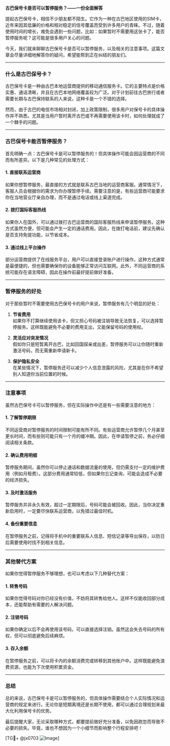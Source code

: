 **古巴保号卡是否可以暂停服务？——一份全面解答**

提起古巴保号卡，相信不少朋友都不陌生。它作为一种在古巴地区使用的SIM卡，近年来因其低廉的价格和相对稳定的信号覆盖而受到许多用户的青睐。不过，随着使用时间的增长，难免会遇到一些问题，比如：如果暂时不需要用这张卡了，能否暂停服务呢？这可能是很多用户关心的问题。

今天，我们就来聊聊古巴保号卡是否可以暂停服务，以及相关的注意事项。这篇文章会尽量详细地解答你的疑问，希望能帮到正在纠结的朋友们。

---

### 什么是古巴保号卡？

古巴保号卡是一种由古巴本地运营商提供的移动通信服务卡。它的主要特点是价格实惠、通话清晰，并且在古巴本地网络覆盖较为广泛。对于计划前往古巴旅行或者需要长期与古巴保持联系的人来说，这种卡是一个不错的选择。

然而，由于古巴的电信市场相对封闭，加上政策限制，很多用户对保号卡的具体操作并不熟悉。尤其是当用户暂时离开古巴或不再需要使用该卡时，如何处理就成了一个棘手的问题。

---

### 古巴保号卡能否暂停服务？

首先明确一点：古巴保号卡是可以暂停服务的！但具体操作可能会因运营商的不同而有所差异。以下是几种常见的处理方式：

#### 1. **直接联系运营商**
   如果你想暂停服务，最直接的方式就是联系古巴当地的运营商客服。通常情况下，客服人员会根据你的需求为你办理暂停手续。需要注意的是，有些运营商可能要求你在当地营业厅亲自办理，而不是通过电话或线上渠道完成。

#### 2. **拨打国际客服热线**
   如果你人在国外，可以通过拨打古巴运营商的国际客服热线来申请暂停服务。这种方式虽然方便，但可能会产生一定的通话费用。因此，在拨打电话前，建议先确认是否支持免提功能，以节省成本。

#### 3. **通过线上平台操作**
   部分运营商提供了在线服务平台，用户可以直接登录账户进行操作。这种方式通常是最便捷的，但也需要确保你的设备能够正常访问互联网。此外，不同运营商的系统可能存在语言障碍，因此在操作前最好提前做好准备。

---

### 暂停服务的好处

对于那些暂时不需要使用古巴保号卡的用户来说，暂停服务有几个明显的好处：

1. **节省费用**  
   如果你不打算继续使用该卡，但又担心号码被注销导致无法恢复，可以选择暂停服务。这样既能避免不必要的费用支出，又能保留号码的使用权。

2. **灵活应对突发情况**  
   假如你只是短暂离开古巴，比如回国探亲或出差，暂停服务可以让你随时重新激活号码，而无需重新申请新卡。

3. **保护隐私安全**  
   在某些情况下，暂停服务还可以减少个人信息泄露的风险，尤其是在你不希望别人知道你当前位置的时候。

---

### 注意事项

虽然古巴保号卡可以暂停服务，但在实际操作中还是有一些需要注意的地方：

#### 1. **了解暂停期限**
   不同运营商对暂停服务的时间限制可能有所不同。有些运营商允许暂停几个月甚至更长时间，而有些则可能只有一个月的缓冲期。因此，在申请暂停之前，务必仔细阅读相关条款。

#### 2. **确认费用明细**
   暂停服务期间，虽然你可以停止通话和数据流量的使用，但仍需支付一定的维护费用（例如月租费）。这部分费用通常较低，但如果你忘记查询，可能会造成不必要的经济损失。

#### 3. **及时激活服务**
   暂停服务并非永久有效，超过一定期限后，号码可能会被回收。因此，当你决定重新启用时，一定要尽快联系运营商，以免错过最佳时机。

#### 4. **备份重要信息**
   在暂停服务之前，记得将手机中的重要联系人信息、短信记录等导出保存，以防日后需要使用时找不到相关信息。

---

### 其他替代方案

如果你觉得暂停服务不够理想，也可以考虑以下几种替代方案：

#### 1. **转售号码**
   如果你觉得号码对你已经没有价值，不妨将其转售给他人。这样不仅能收回部分成本，还能帮助有需要的人解决问题。

#### 2. **注销号码**
   如果你确定以后不会再使用该号码，可以直接选择注销。虽然这会失去号码的所有权，但可以彻底避免后续麻烦。

#### 3. **存入余额**
   在暂停服务之前，可以将卡内的余额消费完或转移到其他账户中。这样既能避免浪费资源，也能为下次使用积累资金。

---

### 总结

总的来说，古巴保号卡是可以暂停服务的，但具体操作需要结合个人实际情况和运营商的规定来进行。无论你是短期离境还是长期不使用，都可以通过合理规划来最大化利用保号卡的优势。

最后提醒大家，无论采取哪种方式，都要提前做好充分准备，以免因疏忽而导致不必要的损失。毕竟，谁也不想因为一个小细节而影响整个行程安排吧！

[TG💪+ @jx0703 ![Image](https://github.com/user-attachments/assets/dbca1d08-cadb-493c-b0ec-ad6f7a83f270)]